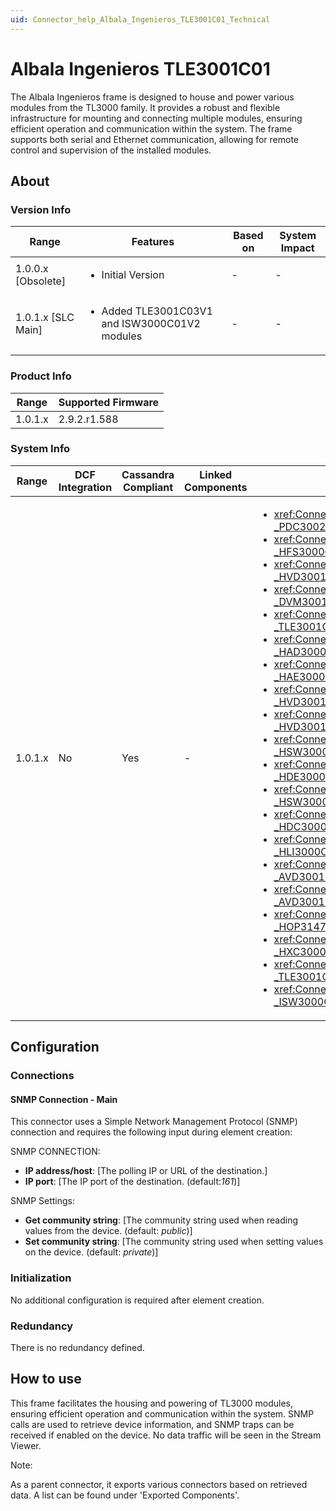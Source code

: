 ```yaml
---
uid: Connector_help_Albala_Ingenieros_TLE3001C01_Technical
---
```


# Albala Ingenieros TLE3001C01

The Albala Ingenieros frame is designed to house and power various modules from the TL3000 family. It provides a robust and flexible infrastructure for mounting and connecting multiple modules, ensuring efficient operation and communication within the system. The frame supports both serial and Ethernet communication, allowing for remote control and supervision of the installed modules.

## About

### Version Info

|Range  |Features  |Based on  |System Impact  |
|---------|---------|---------|---------|
|1.0.0.x [Obsolete]     |<ul><li>Initial Version</li></ul>         |-         |-         |
|1.0.1.x [SLC Main]     |<ul><li>Added TLE3001C03V1 and ISW3000C01V2 modules</li></ul>         |-         |-         |

### Product Info

|Range  |Supported Firmware  |
|---------|---------|
|1.0.1.x     |2.9.2.r1.588         |

### System Info

|Range  |DCF Integration  |Cassandra Compliant  |Linked Components  |Exported Components   |
|---------|---------|---------|---------|---------|
|1.0.1.x    |No       |Yes         |-         |<ul><li><xref:Connector_help_Albala_Ingenieros_TLE3001C01_-_PDC3002C01V1></li><li><xref:Connector_help_Albala_Ingenieros_TLE3001C01_-_HFS3000C01V2></li><li><xref:Connector_help_Albala_Ingenieros_TLE3001C01_-_HVD3001C04V1></li><li><xref:Connector_help_Albala_Ingenieros_TLE3001C01_-_DVM3001C01V1></li><li><xref:Connector_help_Albala_Ingenieros_TLE3001C01_-_TLE3001C01V1></li><li><xref:Connector_help_Albala_Ingenieros_TLE3001C01_-_HAD3000C01V1></li><li><xref:Connector_help_Albala_Ingenieros_TLE3001C01_-_HAE3000C01V1></li><li><xref:Connector_help_Albala_Ingenieros_TLE3001C01_-_HVD3001C01V1></li><li><xref:Connector_help_Albala_Ingenieros_TLE3001C01_-_HVD3001C02V1></li><li><xref:Connector_help_Albala_Ingenieros_TLE3001C01_-_HSW3000C01V1></li><li><xref:Connector_help_Albala_Ingenieros_TLE3001C01_-_HDE3000C01V1></li><li><xref:Connector_help_Albala_Ingenieros_TLE3001C01_-_HSW3000C01V2></li><li><xref:Connector_help_Albala_Ingenieros_TLE3001C01_-_HDC3000C01V1></li><li><xref:Connector_help_Albala_Ingenieros_TLE3001C01_-_HLI3000C01V2></li><li><xref:Connector_help_Albala_Ingenieros_TLE3001C01_-_AVD3001C01V1></li><li><xref:Connector_help_Albala_Ingenieros_TLE3001C01_-_AVD3001C02V1></li><li><xref:Connector_help_Albala_Ingenieros_TLE3001C01_-_HOP3147C02V1></li><li><xref:Connector_help_Albala_Ingenieros_TLE3001C01_-_HXC3000C01V1></li><li><xref:Connector_help_Albala_Ingenieros_TLE3001C01_-_TLE3001C03V1></li><li><xref:Connector_help_Albala_Ingenieros_TLE3001C01_-_ISW3000C01V2></li></ul>   |

## Configuration

### Connections

#### SNMP Connection - Main

This connector uses a Simple Network Management Protocol (SNMP) connection and requires the following input during element creation:

SNMP CONNECTION:

- **IP address/host**: [The polling IP or URL of the destination.]
- **IP port**: [The IP port of the destination. (default:*161*)]


SNMP Settings:

- **Get community string**: [The community string used when reading values from the device. (default: *public*)]
- **Set community string**: [The community string used when setting values on the device. (default: *private*)]


### Initialization

No additional configuration is required after element creation.

### Redundancy

There is no redundancy defined.



## How to use

This frame facilitates the housing and powering of TL3000 modules, ensuring efficient operation and communication within the system. SNMP calls are used to retrieve device information, and SNMP traps can be received if enabled on the device. No data traffic will be seen in the Stream Viewer.

Note:

As a parent connector, it exports various connectors based on retrieved data. A list can be found under 'Exported Components'.
